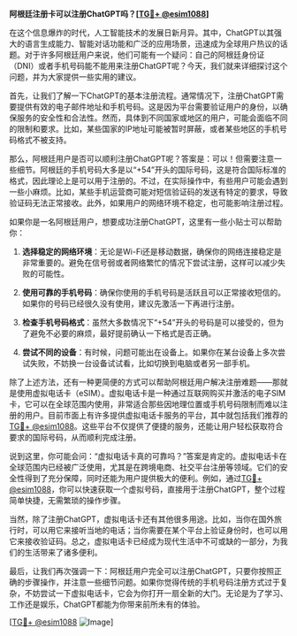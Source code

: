 **阿根廷注册卡可以注册ChatGPT吗？[[TG💪+ @esim1088](https://t.me/s/esim1088)]**

在这个信息爆炸的时代，人工智能技术的发展日新月异。其中，ChatGPT以其强大的语言生成能力、智能对话功能和广泛的应用场景，迅速成为全球用户热议的话题。对于许多阿根廷用户来说，他们可能有一个疑问：自己的阿根廷身份证（DNI）或者手机号码能不能用来注册ChatGPT呢？今天，我们就来详细探讨这个问题，并为大家提供一些实用的建议。

首先，让我们了解一下ChatGPT的基本注册流程。通常情况下，注册ChatGPT需要提供有效的电子邮件地址和手机号码。这是因为平台需要验证用户的身份，以确保服务的安全性和合法性。然而，具体到不同国家或地区的用户，可能会面临不同的限制和要求。比如，某些国家的IP地址可能被暂时屏蔽，或者某些地区的手机号码格式不被支持。

那么，阿根廷用户是否可以顺利注册ChatGPT呢？答案是：可以！但需要注意一些细节。阿根廷的手机号码大多是以“+54”开头的国际号码，这是符合国际标准的格式，因此理论上是可以用于注册的。不过，在实际操作中，有些用户可能会遇到一些小麻烦。比如，某些手机运营商可能对短信验证码的发送有特定的要求，导致验证码无法正常接收。此外，如果用户的网络环境不稳定，也可能影响注册过程。

如果你是一名阿根廷用户，想要成功注册ChatGPT，这里有一些小贴士可以帮助你：

1. **选择稳定的网络环境**：无论是Wi-Fi还是移动数据，确保你的网络连接稳定是非常重要的。避免在信号弱或者网络繁忙的情况下尝试注册，这样可以减少失败的可能性。

2. **使用可靠的手机号码**：确保你使用的手机号码是活跃且可以正常接收短信的。如果你的号码已经很久没有使用，建议先激活一下再进行注册。

3. **检查手机号码格式**：虽然大多数情况下“+54”开头的号码是可以接受的，但为了避免不必要的麻烦，最好提前确认一下格式是否正确。

4. **尝试不同的设备**：有时候，问题可能出在设备上。如果你在某台设备上多次尝试失败，不妨换一台设备试试看，比如切换到电脑或者另一部手机。

除了上述方法，还有一种更简便的方式可以帮助阿根廷用户解决注册难题——那就是使用虚拟电话卡（eSIM）。虚拟电话卡是一种通过互联网购买并激活的电子SIM卡，它可以在全球范围内使用，非常适合那些因地理位置或手机号码限制而难以注册的用户。目前市面上有许多提供虚拟电话卡服务的平台，其中就包括我们推荐的[TG💪+ @esim1088](https://t.me/s/esim1088)。这些平台不仅提供了便捷的服务，还能让用户轻松获取符合要求的国际号码，从而顺利完成注册。

说到这里，你可能会问：“虚拟电话卡真的可靠吗？”答案是肯定的。虚拟电话卡在全球范围内已经被广泛使用，尤其是在跨境电商、社交平台注册等领域。它们的安全性得到了充分保障，同时还能为用户提供极大的便利。例如，通过[TG💪+ @esim1088](https://t.me/s/esim1088)，你可以快速获取一个虚拟号码，直接用于注册ChatGPT，整个过程简单快捷，无需繁琐的操作步骤。

当然，除了注册ChatGPT，虚拟电话卡还有其他很多用途。比如，当你在国外旅行时，可以用它来接听当地的电话；当你需要在某个平台上验证身份时，也可以用它来接收验证码。总之，虚拟电话卡已经成为现代生活中不可或缺的一部分，为我们的生活带来了诸多便利。

最后，让我们再次强调一下：阿根廷用户完全可以注册ChatGPT，只要你按照正确的步骤操作，并注意一些细节问题。如果你觉得传统的手机号码注册方式过于复杂，不妨尝试一下虚拟电话卡，它会为你打开一扇全新的大门。无论是为了学习、工作还是娱乐，ChatGPT都能为你带来前所未有的体验。

[[TG💪+ @esim1088](https://t.me/s/esim1088) ![Image](https://i.postimg.cc/4NQfJmqS/Snipaste-2025-05-13-00-14-12.png)]
